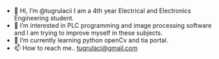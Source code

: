 - 👋 Hi, I’m @tugrulacii I am a 4th year Electrical and Electronics Engineering student.
- 👀 I’m interested in PLC programming and image processing software and I am trying to improve myself in these subjects.
- 🌱 I’m currently learning python openCv and tia portal.
- 📫 How to reach me.. tugrulaci@gmail.com


<!---
tugrulacii/tugrulacii is a ✨ special ✨ repository because its `README.md` (this file) appears on your GitHub profile.
You can click the Preview link to take a look at your changes.
--->
